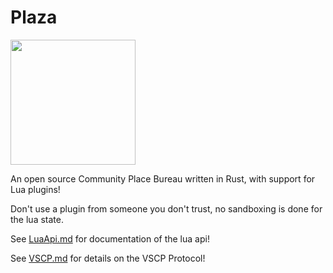 # Plaza

<img src="resources/logo.png" height="200">

An open source Community Place Bureau written in Rust, with support for Lua plugins!

Don't use a plugin from someone you don't trust, no sandboxing is done for the lua state.

See [LuaApi.md](/resources/LuaApi.md) for documentation of the lua api!

See [VSCP.md](/resources/VSCP.md) for details on the VSCP Protocol!

